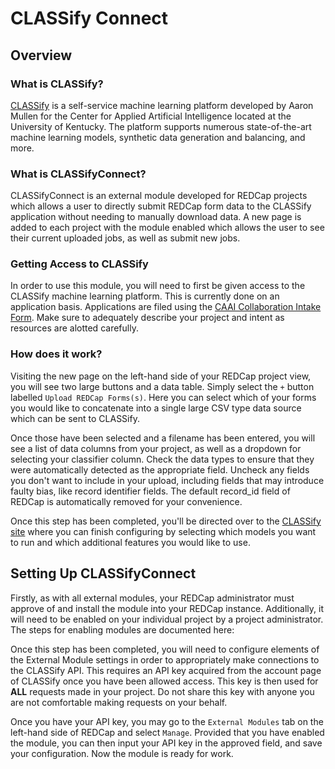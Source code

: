 # CLASSify Connect

## Overview

### What is CLASSify?
[CLASSify](https://caai.ai.uky.edu/services/classify) is a self-service machine learning platform developed by Aaron Mullen for the 
Center for Applied Artificial Intelligence located at the University of Kentucky. The platform supports numerous 
state-of-the-art machine learning models, synthetic data generation and balancing, and more.

### What is CLASSifyConnect?
CLASSifyConnect is an external module developed for REDCap projects which allows a user to directly submit REDCap
form data to the CLASSify application without needing to manually download data. A new page is added to each project
with the module enabled which allows the user to see their current uploaded jobs, as well as submit new jobs.

### Getting Access to CLASSify
In order to use this module, you will need to first be given access to the CLASSify machine learning platform. This is currently
done on an application basis. Applications are filed using the [CAAI Collaboration Intake Form](https://redcap.uky.edu/redcap/surveys/?s=K7WTCDH37AXLEKNM).
Make sure to adequately describe your project and intent as resources are alotted carefully.

### How does it work?
Visiting the new page on the left-hand side of your REDCap project view, you will see two large buttons and a 
data table. Simply select the `+` button labelled `Upload REDCap Forms(s)`. Here you can select which of your forms
you would like to concatenate into a single large CSV type data source which can be sent to CLASSify.

Once those have been selected and a filename has been entered, you will see a list of data columns from your project,
as well as a dropdown for selecting your classifier column. Check the data types to ensure that they were automatically
detected as the appropriate field. Uncheck any fields you don't want to include in your upload, including fields that may
introduce faulty bias, like record identifier fields. The default record_id field of REDCap is automatically
removed for your convenience.

Once this step has been completed, you'll be directed over to the [CLASSify site](classify.ai.uky.edu) where you can finish
configuring by selecting which models you want to run and which additional features you would like to use.

## Setting Up CLASSifyConnect
Firstly, as with all external modules, your REDCap administrator must approve of and install the module into your REDCap instance.
Additionally, it will need to be enabled on your individual project by a project administrator. The steps for enabling modules are documented
here: 

Once this step has been completed, you will need to configure elements of the External Module settings in order to appropriately
make connections to the CLASSify API. This requires an API key acquired from the account page of CLASSify once you have been allowed
access. This key is then used for **ALL** requests made in your project. Do not share this key with anyone you are not comfortable making
requests on your behalf.

Once you have your API key, you may go to the `External Modules` tab on the left-hand side of REDCap and select `Manage`. Provided
that you have enabled the module, you can then input your API key in the approved field, and save your configuration. Now the module is ready for work.
